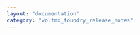 ```yaml
---
layout: "documentation"
category: "voltmx_foundry_release_notes"
---
```

                     

<head>
    <script type="text/javascript">
        window.location.replace('https://opensource.hcltechsw.com/Volt-MX-Documentation-Archive/docs/documentation/VMX_release_notes.html#volt-foundry')
    </script>
</head>

<body>
</body>

<!--
Volt MX Foundry Release Notes
=============================

This document contains content related to new features, enhancements, known issues, and limitations.

Revision History
----------------

 
| **Date** | **Document Version** | **Description of Releases and Updates** |
| --- | --- | --- |
| 08/18/2021 | 3.2 | Document published for [VoltMX Foundry V9.2](V92.html). |
| 02/03/2021 | 3.1 | Document published for [VoltMX Foundry Fix Pack V9.2.1](V9.2.1_New_Features.html). |
| 12/22/2020 | 3.0 | Document published for the following releases: [](IdentityHotFix9.1.0.3.html)<br><br>[VoltMX Foundry V9 Service Pack 2](V9SP2_Main.html) <br><br>[VoltMX Foundry V9.2.0.0 on Microsoft Azure](Azure9.2.0.0GA.html) |
| 12/18/2020 | 2.6 | Document published for [VoltMX Foundry Identity Service Hotfix V9.1.0.4](IntegrationHotFix9.1.0.4.html). |
| 10/17/2020 | 2.5 | Document published for [VoltMX Foundry Identity Service Hotfix V9.1.0.3](IdentityHotFix9.1.0.3.html). |
| 11/10/2020 | 2.4 | Document published for [VoltMX Foundry Integration Service Hotfix V9.0.1.1](IntegrationHotFix9.0.1.1.html). |
| 11/09/2020 | 2.3 | Document published for the following releases: <br><br>[VoltMX Foundry Integration Service Hotfix V9.1.0.3](IntegrationHotFix9.1.0.3.html) <br><br>[VoltMX Foundry Integration Service Hotfix V9.0.0.6](IntegrationHotFix9.0.0.6.html) |
| 10/23/2020 | 2.2 | Document published for [VoltMX Foundry Installer Hotfix 9.1.0.3 (On-Premises)](InstallerHotFix9.1.0.3.html). |
| 09/22/2020 | 2.1 | Document published for [](V9SP1_Main.html)[VoltMX Foundry Integration Service Hotfix V9.1.0.1](IntegrationHotFix9.1.0.1.html). |
| 08/24/2020 | 2.0 | Document published for [VoltMX Foundry V9 Service Pack 1](V9SP1_Main.html). |
| 07/13/2020 | 1.6 | Document published for [VoltMX Foundry Installer Fix Pack 9.0.1](V9.0.1_New_Features.html). |
| 06/22/2020 | 1.5 | Document published for [VoltMX Foundry Integration Service Hotfix V9.0.0.5](IntegrationHotFix9.0.0.5.html). |
| 05/21/2020 | 1.4 | Document published for [VoltMX Foundry Installer Hotfix 9.0.0.2 (On-Premises)](InstallerHotFix9.0.0.2.html). |
| 05/07/2020 | 1.3 | Document published for [VoltMX Foundry Integration Service Hotfic V9.0.0.4](IntegrationHotFix9.0.0.4.html). |
| 04/27/2020 | 1.2 | Document published to append [VoltMX Foundry V9 Known Issues on Console](V9_Knownissues.html#console). |
| 04/20/2020 | 1.1 | Document published for [VoltMX Foundry V9.0.0.1 on MS Azure](Azure9.0.0.1GA.html) release. |
| 04/06/2020 | 1.0 | Document published for [V9 GA](V9_Main.html) release. |

### Getting Started Options

*   [Foundry User Guide]({{ site.baseurl }}/docs/documentation/Foundry/voltmx_foundry_user_guide/Content/Introduction.html): Helps you understand a basic set of back-end services in Volt MX Foundry. Explains about Console, Identity, Integration Services, API Developer Portal, and Engagement Services.
*   [Installer Guide Windows]({{ site.baseurl }}/docs/documentation/Foundry/voltmx_foundry_windows_install_guide/Content/Introduction.html): Applicable to on-premises. Explains how to install Console, Identity, Integration Services, API Developer Portal, and Engagement Services on Windows using an installer program.
*   [Installer Guide Linux]({{ site.baseurl }}/docs/documentation/Foundry/voltmx_foundry_linux_install_guide/Content/Introduction.html): Applicable to on-premises. Explains how to install Console, Identity, Integration Services, API Developer Portal, and Engagement Services on Linux using an installer program.
*   [Manual Install Guide]({{ site.baseurl }}/docs/documentation/Foundry/voltmx_foundry_manual_install_guide/Content/Introduction.html): Applicable to on-premises. Explains how to install Console, Identity, Integration Services, API Developer Portal, and Engagement Services manually for secured environments and Tomcat multi-node installation.
-->